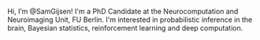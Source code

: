 Hi, I’m @SamGijsen! I'm a PhD Candidate at the Neurocomputation and Neuroimaging Unit, FU Berlin. I'm interested in probabilistic inference in the brain, Bayesian statistics, reinforcement learning and deep computation.


<!---
SamGijsen/SamGijsen is a ✨ special ✨ repository because its `README.md` (this file) appears on your GitHub profile.
You can click the Preview link to take a look at your changes.
--->

